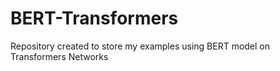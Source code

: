 # BERT-Transformers

Repository created to store my examples using BERT model on Transformers Networks
